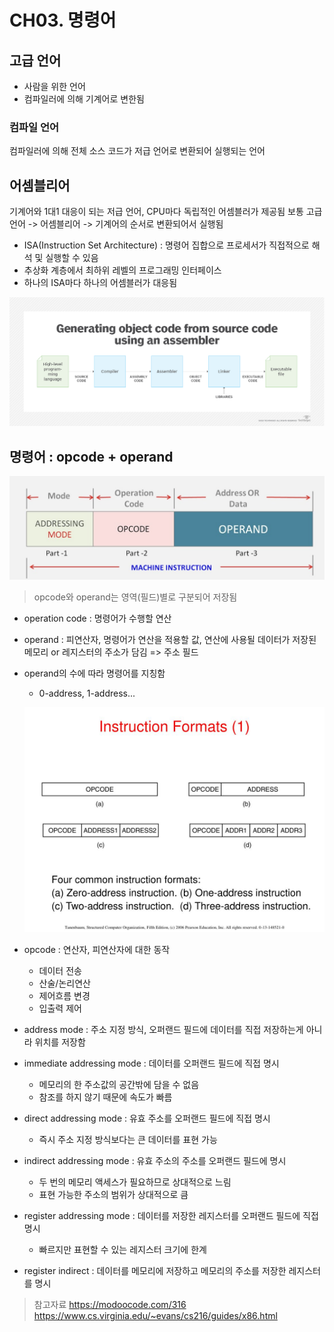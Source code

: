 # CH03. 명령어

## 고급 언어

- 사람을 위한 언어
- 컴파일러에 의해 기계어로 변한됨

### 컴파일 언어
컴파일러에 의해 전체 소스 코드가 저급 언어로 변환되어 실행되는 언어

## 어셈블리어

기계어와 1대1 대응이 되는 저급 언어, CPU마다 독립적인 어셈블러가 제공됨
보통 고급 언어 -> 어셈블리어 -> 기계어의 순서로 변환되어서 실행됨
- ISA(Instruction Set Architecture) : 명령어 집합으로 프로세서가 직접적으로 해석 및 실행할 수 있음
- 추상화 계층에서 최하위 레벨의 프로그래밍 인터페이스
- 하나의 ISA마다 하나의 어셈블러가 대응됨

![img1](./img/Pasted%20image%2020240213195637.png)


## 명령어 : opcode + operand

![img2](./img/Pasted%20image%2020240213202315.png)
> opcode와 operand는 영역(필드)별로 구분되어 저장됨
- operation code : 명령어가 수행할 연산
- operand : 피연산자, 명령어가 연산을 적용할 값,
	  연산에 사용될 데이터가 저장된 메모리 or 레지스터의 주소가 담김 => 주소 필드
- operand의 수에 따라 명령어를 지칭함
	- 0-address, 1-address...
	
	![img3](./img/Pasted%20image%2020240213214007.png)

- opcode : 연산자, 피연산자에 대한 동작
	- 데이터 전송 
	- 산술/논리연산
	- 제어흐름 변경
	- 입출력 제어
	
- address mode : 주소 지정 방식, 오퍼랜드 필드에 데이터를 직접 저장하는게 아니라 위치를 저장함
- immediate addressing mode : 데이터를 오퍼랜드 필드에 직접 명시
	- 메모리의 한 주소값의 공간밖에 담을 수 없음
	- 참조를 하지 않기 때문에 속도가 빠름
- direct addressing mode : 유효 주소를 오퍼랜드 필드에 직접 명시
	- 즉시 주소 지정 방식보다는 큰 데이터를 표현 가능
- indirect addressing mode : 유효 주소의 주소를 오퍼랜드 필드에 명시
	- 두 번의 메모리 액세스가 필요하므로 상대적으로 느림
	- 표현 가능한 주소의 범위가 상대적으로 큼
- register addressing mode : 데이터를 저장한 레지스터를 오퍼랜드 필드에 직접 명시
	-  빠르지만 표현할 수 있는 레지스터 크기에 한계
- register indirect : 데이터를 메모리에 저장하고 메모리의 주소를 저장한 레지스터를 명시

> 참고자료
	https://modoocode.com/316
	https://www.cs.virginia.edu/~evans/cs216/guides/x86.html

